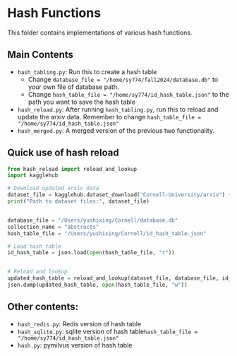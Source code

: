 # Hash Functions

This folder contains implementations of various hash functions. 

## Main Contents

- `hash_tabling.py`: Run this to create a hash table
    - Change `database_file = "/home/sy774/fall2024/database.db"` to your own file of database path.
    - Change `hash_table_file = "/home/sy774/id_hash_table.json"`  to the path you want to save the hash table
- `hash_reload.py`: After running `hash_tabling.py`, run this to reload and update the arxiv data. Remember to change `hash_table_file = "/home/sy774/id_hash_table.json"`
- `hash_merged.py`: A merged version of the previous two functionality.





## Quick use of hash reload

```python
from hash_reload import reload_and_lookup
import kagglehub

# Download updated arxiv data
dataset_file = kagglehub.dataset_download("Cornell-University/arxiv") + "/arxiv-metadata-oai-snapshot.json"
print("Path to dataset files:", dataset_file)


database_file = "/Users/yushixing/Cornell/database.db"
collection_name = "abstracts"
hash_table_file = "/Users/yushixing/Cornell/id_hash_table.json"

# Load hash table
id_hash_table = json.load(open(hash_table_file, "r"))


# Reload and lookup
updated_hash_table = reload_and_lookup(dataset_file, database_file, id_hash_table, collection_name=collection_name)
json.dump(updated_hash_table, open(hash_table_file, "w"))

```





## Other contents:

- `hash_redis.py`: Redis version of hash table
- `hash_sqlite.py`: sqlite version of hash table`hash_table_file = "/home/sy774/id_hash_table.json"`
- `hash.py`: pymilvus version of hash table
